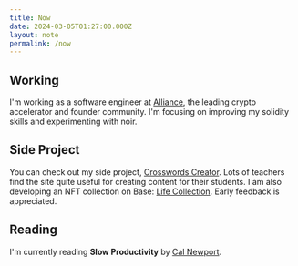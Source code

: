 ```yaml
---
title: Now
date: 2024-03-05T01:27:00.000Z
layout: note
permalink: /now
---
```



## Working


I'm working as a software engineer at [Alliance](https://alliance.xyz/), the leading crypto accelerator and founder community. I'm focusing on improving my solidity skills and experimenting with noir.


## Side Project


You can check out my side project, [Crosswords Creator](http://crosswordscreator.com/). Lots of teachers find the site quite useful for creating content for their students.
I am also developing an NFT collection on Base: [Life Collection](https://lifecollection.org/). Early feedback is appreciated.


## Reading


I'm currently reading **Slow Productivity** by [Cal Newport](https://calnewport.com/).

